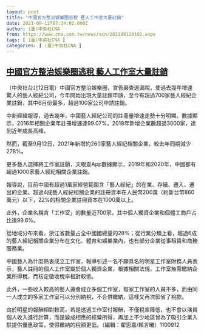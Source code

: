 ```yaml
---
layout: post
title: "中國官方整治娛樂圈逃稅 藝人工作室大量註銷"
date: 2021-09-12T07:34:02.000Z
author: (臺)中央社CNA
from: https://www.cna.com.tw/news/acn/202109120102.aspx
tags: [ (臺)中央社CNA ]
categories: [ (臺)中央社CNA ]
---
```

<!--1631432042000-->
[中國官方整治娛樂圈逃稅 藝人工作室大量註銷](https://www.cna.com.tw/news/acn/202109120102.aspx)
------

<div>
<div></div><div class="paragraph"><p>（中央社台北12日電）中國官方整治娛樂圈，宣告嚴查逃漏稅，使過去幾年增速驚人的藝人經紀公司，今年開始出現大量註銷申請，至今有超過700家藝人經紀企業註銷，其中6月份最多，超過100家公司申請註銷。</p><p>中新經緯報導，過去幾年，中國藝人經紀公司的註冊量增速走勢十分明顯。數據顯示，2016年相關企業年註冊增速達99.07%，2018年新增企業數超過3000家，達到近年成長高峰。</p><p>然而，截至9月12日，2021年新增約260家藝人經紀相關企業，較去年同期減少278%。</p><p>更多藝人選擇將工作室註銷，天眼查App數據顯示，2019年和2020年，中國都有超過1000家藝人經紀相關企業註銷。</p><p>報導說，目前中國有超過1萬家經營範圍含「藝人經紀」的在業、存續、遷入、遷出的企業。超過4成藝人經紀相關企業的註冊資本在人民幣200萬（約新台幣860萬元）以下，22%的相關企業註冊資本在1000萬以上。</p><p>此外，企業名稱含「工作室」的數量近700家，其中個人獨資企業和個體工商戶占比達99.6%。</p><p>從地域分布來看，浙江省數量占全中國國總量的28%；從行業分類上看，超過6成的藝人經紀相關企業分布在文化、體育和娛樂業內，也有部分企業從事租賃和商務服務業。</p><p>中國藝人為什麼熱衷成立工作室，報導引述一名不願具名的明星工作室財務人員表示，藝人註冊的個人工作室屬於個人獨資企業，根據相關法規，工作室無需繳納企業所得稅，而核定徵收稅率相對較低。</p><p>此外，一些收入較高的藝人還會成立多個工作室，每家工作室的人員不多，而由同一人成立的多家工作室可以分別納稅，不合併繳納，這樣又再次節省了稅款。</p><p>由於明星的報酬相對較高，若是透過工作室付報酬，不僅稅率降低，也不會以演員個人收入進行計算，而是變成相應的經營所得，再加上不少地區曾為了吸引企業入駐提供優惠政策，使得繳納的稅額更低。（編輯：翟思嘉/賴言曦）1100912</p></div>
</div>
